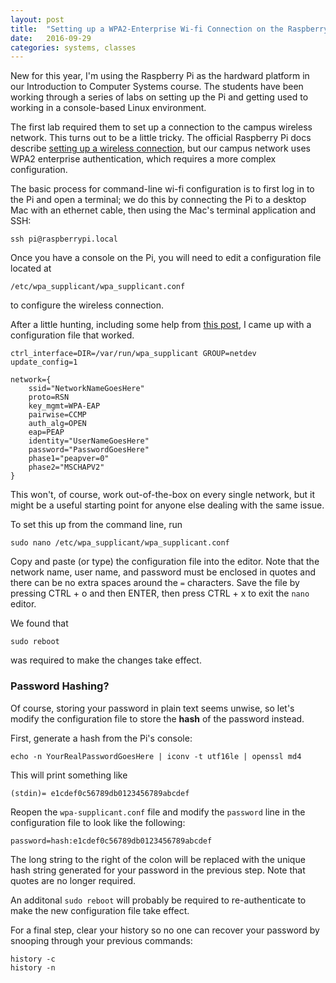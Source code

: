 ```yaml
---
layout: post
title:  "Setting up a WPA2-Enterprise Wi-fi Connection on the Raspberry Pi"
date:   2016-09-29
categories: systems, classes
---
```


New for this year, I'm using the Raspberry Pi as the hardward platform in our Introduction to Computer Systems course. The students have been working through a series of labs on setting up the Pi and getting used to working in a console-based Linux environment.

The first lab required them to set up a connection to the campus wireless network. This turns out to be a little tricky. The official Raspberry Pi docs describe [setting up a wireless connection](https://www.raspberrypi.org/documentation/configuration/wireless/wireless-cli.md), but our campus network uses WPA2 enterprise authentication, which requires a more complex configuration.

The basic process for command-line wi-fi configuration is to first log in to the Pi and open a terminal; we do this by connecting the Pi to a desktop Mac with an ethernet cable, then using the Mac's terminal application and SSH:

```
ssh pi@raspberrypi.local
```

Once you have a console on the Pi, you will need to edit a configuration file located at

```
/etc/wpa_supplicant/wpa_supplicant.conf
```

to configure the wireless connection.

After a little hunting, including some help from [this post](https://www.raspberrypi.org/forums/viewtopic.php?f=36&t=44029), I came up with a configuration file that worked.

```
ctrl_interface=DIR=/var/run/wpa_supplicant GROUP=netdev
update_config=1

network={
	ssid="NetworkNameGoesHere"
	proto=RSN
	key_mgmt=WPA-EAP
	pairwise=CCMP
	auth_alg=OPEN
	eap=PEAP
	identity="UserNameGoesHere"
	password="PasswordGoesHere"
	phase1="peapver=0"
	phase2="MSCHAPV2"
}
```

This won't, of course, work out-of-the-box on every single network, but it might be a useful starting point for anyone else dealing with the same issue.

To set this up from the command line, run

```
sudo nano /etc/wpa_supplicant/wpa_supplicant.conf
```

Copy and paste (or type) the configuration file into the editor. Note that the network name, user name, and password must be enclosed in quotes and there can be no extra spaces around the `=` characters. Save the file by pressing CTRL + o and then ENTER, then press CTRL + x to exit the `nano` editor.

We found that 

```
sudo reboot 
```

was required to make the changes take effect.

### Password Hashing?

Of course, storing your password in plain text seems unwise, so let's modify the configuration file to store the **hash** of the password instead.

First, generate a hash from the Pi's console:

```
echo -n YourRealPasswordGoesHere | iconv -t utf16le | openssl md4
```

This will print something like

```
(stdin)= e1cdef0c56789db0123456789abcdef
```

Reopen the `wpa-supplicant.conf` file and modify the `password` line in the configuration file to look like the following:

```
password=hash:e1cdef0c56789db0123456789abcdef
```

The long string to the right of the colon will be replaced with the unique hash string generated for your password in the previous step. Note that quotes are no longer required.

An additonal `sudo reboot` will probably be required to re-authenticate to make the new configuration file take effect.

For a final step, clear your history so no one can recover your password by snooping through your previous commands:

```
history -c
history -n
```
